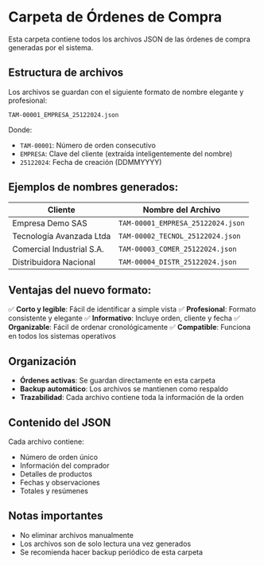 # Carpeta de Órdenes de Compra

Esta carpeta contiene todos los archivos JSON de las órdenes de compra generadas por el sistema.

## Estructura de archivos

Los archivos se guardan con el siguiente formato de nombre elegante y profesional:
```
TAM-00001_EMPRESA_25122024.json
```

Donde:
- `TAM-00001`: Número de orden consecutivo
- `EMPRESA`: Clave del cliente (extraída inteligentemente del nombre)
- `25122024`: Fecha de creación (DDMMYYYY)

## Ejemplos de nombres generados:

| Cliente | Nombre del Archivo |
|---------|-------------------|
| Empresa Demo SAS | `TAM-00001_EMPRESA_25122024.json` |
| Tecnología Avanzada Ltda | `TAM-00002_TECNOL_25122024.json` |
| Comercial Industrial S.A. | `TAM-00003_COMER_25122024.json` |
| Distribuidora Nacional | `TAM-00004_DISTR_25122024.json` |

## Ventajas del nuevo formato:

✅ **Corto y legible**: Fácil de identificar a simple vista
✅ **Profesional**: Formato consistente y elegante
✅ **Informativo**: Incluye orden, cliente y fecha
✅ **Organizable**: Fácil de ordenar cronológicamente
✅ **Compatible**: Funciona en todos los sistemas operativos

## Organización

- **Órdenes activas**: Se guardan directamente en esta carpeta
- **Backup automático**: Los archivos se mantienen como respaldo
- **Trazabilidad**: Cada archivo contiene toda la información de la orden

## Contenido del JSON

Cada archivo contiene:
- Número de orden único
- Información del comprador
- Detalles de productos
- Fechas y observaciones
- Totales y resúmenes

## Notas importantes

- No eliminar archivos manualmente
- Los archivos son de solo lectura una vez generados
- Se recomienda hacer backup periódico de esta carpeta
